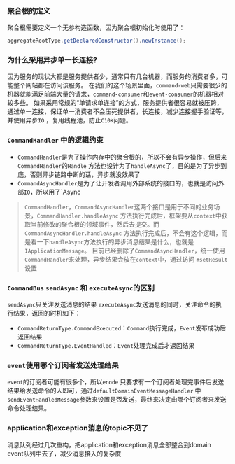 
### 聚合根的定义

聚合根需要定义一个无参构造函数，因为聚合根初始化时使用了：

```java
aggregateRootType.getDeclaredConstructor().newInstance();
```

### 为什么采用异步单一长连接?

因为服务的现状大都是服务提供者少，通常只有几台机器，而服务的消费者多，可能整个网站都在访问该服务。
在我们的这个场景里面，`command-web`只需要很少的机器就能满足前端大量的请求，`command-consumer`和`event-consumer`的机器相对较多些。
如果采用常规的“单请求单连接”的方式，服务提供者很容易就被压跨，通过单一连接，保证单一消费者不会压死提供者，长连接，减少连接握手验证等，并使用异步`IO`
，复用线程池，防止`C10K`问题。

### `CommandHandler` 中的逻辑约束

- `CommandHandler`是为了操作内存中的聚合根的，所以不会有异步操作，但后来`CommandHandler`的`Handle`
  方法也设计为了`handleAsync`了，目的是为了异步到底，否则异步链路中断的话，异步就没效果了
- `CommandAsyncHandler`是为了让开发者调用外部系统的接口的，也就是访问外部`IO`，所以用了`Async

> `CommandHandler`，`CommandAsyncHandler`这两个接口是用于不同的业务场景，`CommandHandler.handleAsync`
> 方法执行完成后，框架要从`context`中获取当前修改的聚合根的领域事件，然后去提交。而`CommandAsyncHandler.handleAsync`
> 方法执行完成后，不会有这个逻辑，而是看一下`handleAsync`方法执行的异步消息结果是什么，也就是`IApplicationMessage`。
> 目前已经删除了`CommandAsyncHandler`，统一使用`CommandHandler`来处理，异步结果会放在`context`中，通过访问 `#setResult`设置

### `CommandBus` `sendAsync` 和 `executeAsync`的区别

`sendAsync`只关注发送消息的结果
`executeAsync`发送消息的同时，关注命令的执行结果，返回的时机如下：

- `CommandReturnType.CommandExecuted`：`Command`执行完成，`Event`发布成功后返回结果
- `CommandReturnType.EventHandled`：`Event`处理完成后才返回结果

### `event`使用哪个订阅者发送处理结果

`event`的订阅者可能有很多个，所以`enode`
只要求有一个订阅者处理完事件后发送结果给发送命令的人即可，通过`defaultDomainEventMessageHandler`
中`sendEventHandledMessage`参数来设置是否发送，最终来决定由哪个订阅者来发送命令处理结果。

### application和exception消息的topic不见了
消息队列经过几次重构，把application和exception消息全部整合到domain event队列中去了，减少消息接入的复杂度
